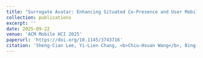 ```yaml
---
title: "Surrogate Avatar: Enhancing Situated Co-Presence and User Mobility in Symmetric Telepresence Conversations"
collection: publications
excerpt: ''
date: 2025-09-22
venue: 'ACM Mobile HCI 2025'
paperurl: 'https://doi.org/10.1145/3743716'
citation: 'Sheng-Cian Lee, Yi-Lien Chang, <b>Chiu-Hsuan Wang</b>, Bing-Yu Chen, and Liwei Chan. 2025. Surrogate Avatar: Enhancing Situated Co-Presence and User Mobility in Symmetric Telepresence Conversations. Proc. ACM Hum.-Comput. Interact. 9, 5, Article pn4492 (September 2025), 43 pages.'
---
```



